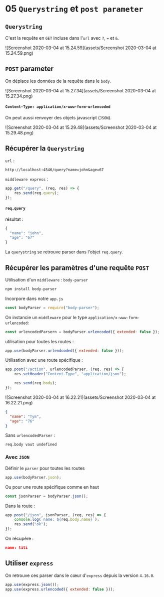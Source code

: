 # 05 `Querystring` et `post parameter`

## `Querystring`

C'est la requête en `GET` incluse dans l'`url` avec `?`, `=` et `&`.

![Screenshot 2020-03-04 at 15.24.59](assets/Screenshot 2020-03-04 at 15.24.59.png)

## `POST` parameter

On déplace les données de la requête dans le `body`.

![Screenshot 2020-03-04 at 15.27.34](assets/Screenshot 2020-03-04 at 15.27.34.png)

#### `Content-Type: application/x-www-form-urlencoded`

On peut aussi renvoyer des objets javascript (`JSON`).

![Screenshot 2020-03-04 at 15.29.48](assets/Screenshot 2020-03-04 at 15.29.48.png)

## Récupérer la `Querystring`

`url` :

```
http://localhost:4546/query?name=john&age=67
```

`middleware express` :

```js
app.get("/query", (req, res) => {
    res.send(req.query);
});
```

#### `req.query`

résultat :

```js
{
  "name": "john",
  "age": "67"
}
```

La `querystring` se retrouve parser dans l'objet `req.query`.

## Récupérer les paramètres d'une requête `POST`

Utilisation d'un `middleware` : `body-parser`

```bash
npm install body-parser
```

Incorpore dans notre `app.js`

```js
const bodyParser = require("body-parser");
```

On instancie un `middleware`  pour le type `application/x-www-form-urlencoded`:

```js
const urlencodedParsern = bodyParser.urlencoded({ extended: false });
```

utilisation pour toutes les routes :

```js
app.use(bodyParser.urlendcoded({ extended: false }));
```

Utilisation avec une route spécifique :

```js
app.post("/action", urlencodedParser, (req, res) => {
    res.setHeader("Content-Type", "application/json");

    res.send(req.body);
});
```

![Screenshot 2020-03-04 at 16.22.21](assets/Screenshot 2020-03-04 at 16.22.21.png)

```json
{
  "name": "Tym",
  "age": "76"
}
```

Sans `urlencodedParser` :

```
req.body vaut undefined
```

### Avec `JSON`

Définir le `parser` pour toutes les routes

```js
app.use(bodyParser.json);
```

Ou pour une route spécifique comme en haut

```js
const jsonParser = bodyParser.json();
```

Dans la route :

```js
app.post("/json", jsonParser, (req, res) => {
    console.log(`name: ${req.body.name}`);
    res.send("ok");
});
```

On récupère :

```json
name: titi
```

## Utiliser `express`

On retrouve ces parser dans le cœur d'`express` depuis la version `4.16.0`.

```js
app.use(express.json());
app.use(express.urlencoded({ extended: false }));
```

